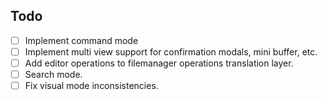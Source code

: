 ## Todo

- [ ] Implement command mode
- [ ] Implement multi view support for confirmation modals, mini buffer, etc.
- [ ] Add editor operations to filemanager operations translation layer.
- [ ] Search mode.
- [ ] Fix visual mode inconsistencies.
